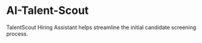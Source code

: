# AI-Talent-Scout
TalentScout Hiring Assistant helps streamline the initial candidate screening process.
